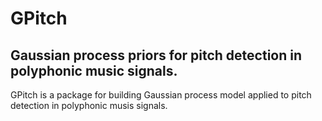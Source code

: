 # GPitch
## Gaussian process priors for pitch detection in polyphonic music signals.
GPitch is a package for building Gaussian process model applied to pitch detection in polyphonic musis signals.
